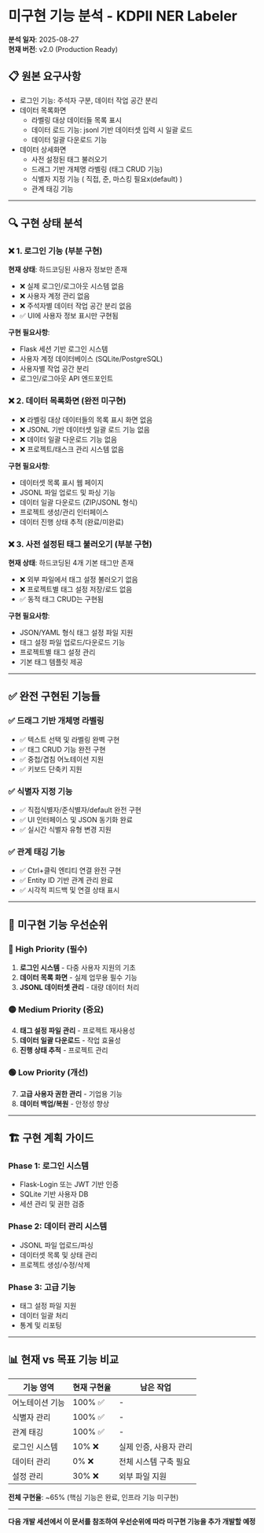 # 미구현 기능 분석 - KDPII NER Labeler

**분석 일자**: 2025-08-27  
**현재 버전**: v2.0 (Production Ready)

## 📋 **원본 요구사항**

- 로그인 기능: 주석자 구분, 데이터 작업 공간 분리
- 데이터 목록화면
    - 라벨링 대상 데이터들 목록 표시
    - 데이터 로드 기능: jsonl 기반 데이터셋 입력 시 일괄 로드
    - 데이터 일괄 다운로드 기능
- 데이터 상세화면
    - 사전 설정된 태그 불러오기
    - 드래그 기반 개체명 라벨링 (태그 CRUD 기능)
    - 식별자 지정 기능 ( 직접, 준, 마스킹 필요x(default) )
    - 관계 태깅 기능

---

## 🔍 **구현 상태 분석**

### ❌ **1. 로그인 기능 (부분 구현)**
**현재 상태**: 하드코딩된 사용자 정보만 존재
- ❌ 실제 로그인/로그아웃 시스템 없음
- ❌ 사용자 계정 관리 없음  
- ❌ 주석자별 데이터 작업 공간 분리 없음
- ✅ UI에 사용자 정보 표시만 구현됨

**구현 필요사항**:
- Flask 세션 기반 로그인 시스템
- 사용자 계정 데이터베이스 (SQLite/PostgreSQL)
- 사용자별 작업 공간 분리
- 로그인/로그아웃 API 엔드포인트

### ❌ **2. 데이터 목록화면 (완전 미구현)**
- ❌ 라벨링 대상 데이터들의 목록 표시 화면 없음
- ❌ JSONL 기반 데이터셋 일괄 로드 기능 없음
- ❌ 데이터 일괄 다운로드 기능 없음
- ❌ 프로젝트/태스크 관리 시스템 없음

**구현 필요사항**:
- 데이터셋 목록 표시 웹 페이지
- JSONL 파일 업로드 및 파싱 기능
- 데이터 일괄 다운로드 (ZIP/JSONL 형식)
- 프로젝트 생성/관리 인터페이스
- 데이터 진행 상태 추적 (완료/미완료)

### ❌ **3. 사전 설정된 태그 불러오기 (부분 구현)**
**현재 상태**: 하드코딩된 4개 기본 태그만 존재
- ❌ 외부 파일에서 태그 설정 불러오기 없음
- ❌ 프로젝트별 태그 설정 저장/로드 없음
- ✅ 동적 태그 CRUD는 구현됨

**구현 필요사항**:
- JSON/YAML 형식 태그 설정 파일 지원
- 태그 설정 파일 업로드/다운로드 기능
- 프로젝트별 태그 설정 관리
- 기본 태그 템플릿 제공

---

## ✅ **완전 구현된 기능들**

### ✅ **드래그 기반 개체명 라벨링**
- ✅ 텍스트 선택 및 라벨링 완벽 구현
- ✅ 태그 CRUD 기능 완전 구현
- ✅ 중첩/겹침 어노테이션 지원
- ✅ 키보드 단축키 지원

### ✅ **식별자 지정 기능** 
- ✅ 직접식별자/준식별자/default 완전 구현
- ✅ UI 인터페이스 및 JSON 동기화 완료
- ✅ 실시간 식별자 유형 변경 지원

### ✅ **관계 태깅 기능**
- ✅ Ctrl+클릭 엔티티 연결 완전 구현
- ✅ Entity ID 기반 관계 관리 완료
- ✅ 시각적 피드백 및 연결 상태 표시

---

## 🎯 **미구현 기능 우선순위**

### 🔴 **High Priority (필수)**
1. **로그인 시스템** - 다중 사용자 지원의 기초
2. **데이터 목록 화면** - 실제 업무용 필수 기능
3. **JSONL 데이터셋 관리** - 대량 데이터 처리

### 🟡 **Medium Priority (중요)**
4. **태그 설정 파일 관리** - 프로젝트 재사용성
5. **데이터 일괄 다운로드** - 작업 효율성
6. **진행 상태 추적** - 프로젝트 관리

### 🟢 **Low Priority (개선)**
7. **고급 사용자 권한 관리** - 기업용 기능
8. **데이터 백업/복원** - 안정성 향상

---

## 🏗️ **구현 계획 가이드**

### Phase 1: 로그인 시스템
- Flask-Login 또는 JWT 기반 인증
- SQLite 기반 사용자 DB
- 세션 관리 및 권한 검증

### Phase 2: 데이터 관리 시스템  
- JSONL 파일 업로드/파싱
- 데이터셋 목록 및 상태 관리
- 프로젝트 생성/수정/삭제

### Phase 3: 고급 기능
- 태그 설정 파일 지원
- 데이터 일괄 처리
- 통계 및 리포팅

---

## 📊 **현재 vs 목표 기능 비교**

| 기능 영역 | 현재 구현율 | 남은 작업 |
|-----------|-------------|-----------|
| 어노테이션 기능 | 100% ✅ | - |
| 식별자 관리 | 100% ✅ | - |
| 관계 태깅 | 100% ✅ | - |
| 로그인 시스템 | 10% ❌ | 실제 인증, 사용자 관리 |
| 데이터 관리 | 0% ❌ | 전체 시스템 구축 필요 |
| 설정 관리 | 30% ❌ | 외부 파일 지원 |

**전체 구현율**: ~65% (핵심 기능은 완료, 인프라 기능 미구현)

---

**다음 개발 세션에서 이 문서를 참조하여 우선순위에 따라 미구현 기능을 추가 개발할 예정**